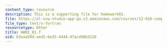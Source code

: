 ```yaml
---
content_type: resource
description: This is a supporting file for homework02.
file: https://ol-ocw-studio-app-qa.s3.amazonaws.com/courses/12-010-computational-methods-of-scientific-programming-fall-2011/b3eaa28daed56e354444d7acd98b3220_HW02_01.f
file_type: text/x-fortran
resourcetype: Other
title: HW02_01.f
uid: b3eaa28d-aed5-6e35-4444-d7acd98b3220
---
```


